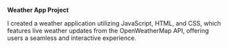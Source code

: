 <strong>Weather App Project</strong>
<p>I created a weather application utilizing JavaScript, HTML, and CSS, which features live weather updates from the OpenWeatherMap API, offering users a seamless and interactive experience.</p>




